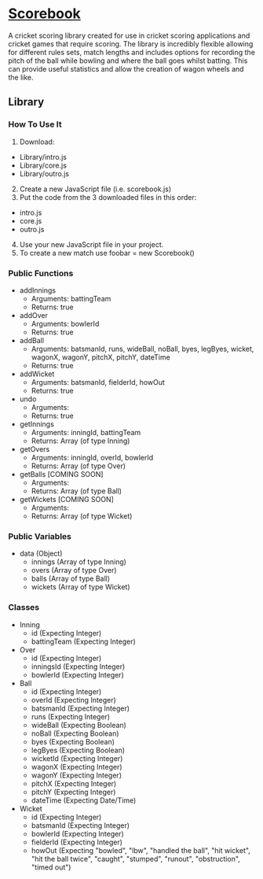 # [Scorebook](https://www.github.com/ryansmith94/Scorebook)
A cricket scoring library created for use in cricket scoring applications and cricket games that require scoring. The library is incredibly flexible allowing for different rules sets, match lengths and includes options for recording the pitch of the ball while bowling and where the ball goes whilst batting. This can provide useful statistics and allow the creation of wagon wheels and the like.


## Library
### How To Use It
1. Download:
 * Library/intro.js
 * Library/core.js
 * Library/outro.js
2. Create a new JavaScript file (i.e. scorebook.js)
3. Put the code from the 3 downloaded files in this order:
 * intro.js
 * core.js
 * outro.js
4. Use your new JavaScript file in your project.
5. To create a new match use foobar = new Scorebook()


### Public Functions
* addInnings
  * Arguments: battingTeam
  * Returns: true
* addOver
  * Arguments: bowlerId
  * Returns: true
* addBall
  * Arguments: batsmanId, runs, wideBall, noBall, byes, legByes, wicket, wagonX, wagonY, pitchX, pitchY, dateTime
  * Returns: true
* addWicket
  * Arguments: batsmanId, fielderId, howOut
  * Returns: true
* undo
  * Arguments: 
  * Returns: true
* getInnings
  * Arguments: inningId, battingTeam
  * Returns: Array (of type Inning)
* getOvers
  * Arguments: inningId, overId, bowlerId
  * Returns: Array (of type Over)
* getBalls [COMING SOON]
  * Arguments: 
  * Returns: Array (of type Ball)
* getWickets [COMING SOON]
  * Arguments: 
  * Returns: Array (of type Wicket)


### Public Variables
* data (Object)
  * innings (Array of type Inning)
  * overs (Array of type Over)
  * balls (Array of type Ball)
  * wickets (Array of type Wicket)

### Classes
* Inning
  * id (Expecting Integer)
  * battingTeam (Expecting Integer)
* Over
  * id (Expecting Integer)
  * inningsId (Expecting Integer)
  * bowlerId (Expecting Integer)
* Ball
  * id (Expecting Integer)
  * overId (Expecting Integer)
  * batsmanId (Expecting Integer)
  * runs (Expecting Integer)
  * wideBall (Expecting Boolean)
  * noBall (Expecting Boolean)
  * byes (Expecting Boolean)
  * legByes (Expecting Boolean)
  * wicketId (Expecting Integer)
  * wagonX (Expecting Integer)
  * wagonY (Expecting Integer)
  * pitchX (Expecting Integer)
  * pitchY (Expecting Integer)
  * dateTime (Expecting Date/Time)
* Wicket
  * id (Expecting Integer)
  * batsmanId (Expecting Integer)
  * bowlerId (Expecting Integer)
  * fielderId (Expecting Integer)
  * howOut (Expecting "bowled", "lbw", "handled the ball", "hit wicket", "hit the ball twice", "caught", "stumped", "runout", "obstruction", "timed out")
